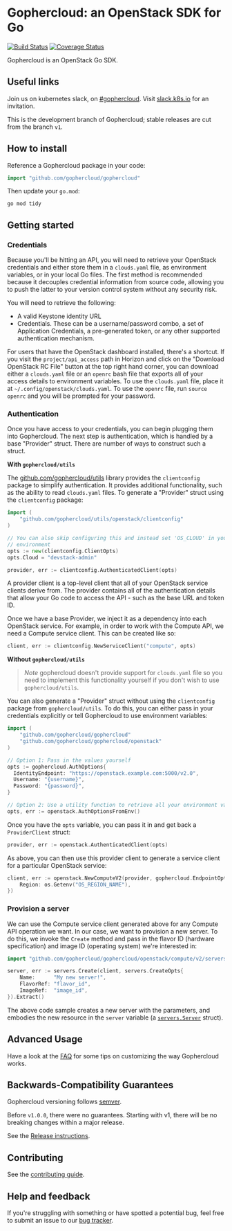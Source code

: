 # Gophercloud: an OpenStack SDK for Go
[![Build Status](https://travis-ci.org/gophercloud/gophercloud.svg?branch=master)](https://travis-ci.org/gophercloud/gophercloud)
[![Coverage Status](https://coveralls.io/repos/github/gophercloud/gophercloud/badge.svg?branch=master)](https://coveralls.io/github/gophercloud/gophercloud?branch=master)

Gophercloud is an OpenStack Go SDK.

## Useful links

Join us on kubernetes slack, on [#gophercloud](https://kubernetes.slack.com/archives/C05G4NJ6P6X). Visit [slack.k8s.io](https://slack.k8s.io) for an invitation.

This is the development branch of Gophercloud; stable releases are cut from the branch `v1`.

## How to install

Reference a Gophercloud package in your code:

```go
import "github.com/gophercloud/gophercloud"
```

Then update your `go.mod`:

```shell
go mod tidy
```

## Getting started

### Credentials

Because you'll be hitting an API, you will need to retrieve your OpenStack
credentials and either store them in a `clouds.yaml` file, as environment
variables, or in your local Go files. The first method is recommended because
it decouples credential information from source code, allowing you to push the
latter to your version control system without any security risk.

You will need to retrieve the following:

* A valid Keystone identity URL
* Credentials. These can be a username/password combo, a set of Application
  Credentials, a pre-generated token, or any other supported authentication
  mechanism.

For users that have the OpenStack dashboard installed, there's a shortcut. If
you visit the `project/api_access` path in Horizon and click on the
"Download OpenStack RC File" button at the top right hand corner, you can
download either a `clouds.yaml` file or an `openrc` bash file that exports all
of your access details to environment variables. To use the `clouds.yaml` file,
place it at `~/.config/openstack/clouds.yaml`. To use the `openrc` file, run
`source openrc` and you will be prompted for your password.

### Authentication

Once you have access to your credentials, you can begin plugging them into
Gophercloud. The next step is authentication, which is handled by a base
"Provider" struct. There are number of ways to construct such a struct.

**With `gophercloud/utils`**

The [github.com/gophercloud/utils](https://github.com/gophercloud/utils)
library provides the `clientconfig` package to simplify authentication. It
provides additional functionality, such as the ability to read `clouds.yaml`
files. To generate a "Provider" struct using the `clientconfig` package:

```go
import (
	"github.com/gophercloud/utils/openstack/clientconfig"
)

// You can also skip configuring this and instead set 'OS_CLOUD' in your
// environment
opts := new(clientconfig.ClientOpts)
opts.Cloud = "devstack-admin"

provider, err := clientconfig.AuthenticatedClient(opts)
```

A provider client is a top-level client that all of your OpenStack service
clients derive from. The provider contains all of the authentication details
that allow your Go code to access the API - such as the base URL and token ID.

Once we have a base Provider, we inject it as a dependency into each OpenStack
service. For example, in order to work with the Compute API, we need a Compute
service client. This can be created like so:

```go
client, err := clientconfig.NewServiceClient("compute", opts)
```

**Without `gophercloud/utils`**

> *Note*
> gophercloud doesn't provide support for `clouds.yaml` file so you need to
> implement this functionality yourself if you don't wish to use
> `gophercloud/utils`.

You can also generate a "Provider" struct without using the `clientconfig`
package from `gophercloud/utils`. To do this, you can either pass in your
credentials explicitly or tell Gophercloud to use environment variables:

```go
import (
	"github.com/gophercloud/gophercloud"
	"github.com/gophercloud/gophercloud/openstack"
)

// Option 1: Pass in the values yourself
opts := gophercloud.AuthOptions{
  IdentityEndpoint: "https://openstack.example.com:5000/v2.0",
  Username: "{username}",
  Password: "{password}",
}

// Option 2: Use a utility function to retrieve all your environment variables
opts, err := openstack.AuthOptionsFromEnv()
```

Once you have the `opts` variable, you can pass it in and get back a
`ProviderClient` struct:

```go
provider, err := openstack.AuthenticatedClient(opts)
```

As above, you can then use this provider client to generate a service client
for a particular OpenStack service:

```go
client, err := openstack.NewComputeV2(provider, gophercloud.EndpointOpts{
	Region: os.Getenv("OS_REGION_NAME"),
})
```

### Provision a server

We can use the Compute service client generated above for any Compute API
operation we want. In our case, we want to provision a new server. To do this,
we invoke the `Create` method and pass in the flavor ID (hardware
specification) and image ID (operating system) we're interested in:

```go
import "github.com/gophercloud/gophercloud/openstack/compute/v2/servers"

server, err := servers.Create(client, servers.CreateOpts{
	Name:      "My new server!",
	FlavorRef: "flavor_id",
	ImageRef:  "image_id",
}).Extract()
```

The above code sample creates a new server with the parameters, and embodies the
new resource in the `server` variable (a
[`servers.Server`](http://godoc.org/github.com/gophercloud/gophercloud) struct).

## Advanced Usage

Have a look at the [FAQ](./docs/FAQ.md) for some tips on customizing the way Gophercloud works.

## Backwards-Compatibility Guarantees

Gophercloud versioning follows [semver](https://semver.org/spec/v2.0.0.html).

Before `v1.0.0`, there were no guarantees. Starting with v1, there will be no breaking changes within a major release.

See the [Release instructions](./RELEASE.md).

## Contributing

See the [contributing guide](./.github/CONTRIBUTING.md).

## Help and feedback

If you're struggling with something or have spotted a potential bug, feel free
to submit an issue to our [bug tracker](https://github.com/gophercloud/gophercloud/issues).
